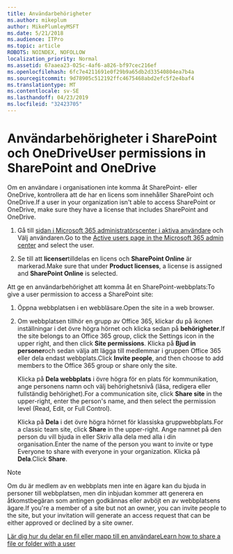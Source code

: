 ```yaml
---
title: Användarbehörigheter
ms.author: mikeplum
author: MikePlumleyMSFT
ms.date: 5/21/2018
ms.audience: ITPro
ms.topic: article
ROBOTS: NOINDEX, NOFOLLOW
localization_priority: Normal
ms.assetid: 67aaea23-025c-4af6-a826-bf97cec216ef
ms.openlocfilehash: 6fc7e4211691e0f29b9a65db2d33540804ea7b4a
ms.sourcegitcommit: 9d78905c512192ffc4675468abd2efc5f2e4baf4
ms.translationtype: MT
ms.contentlocale: sv-SE
ms.lasthandoff: 04/23/2019
ms.locfileid: "32423705"
---
```

# <a name="user-permissions-in-sharepoint-and-onedrive"></a><span data-ttu-id="547ce-102">Användarbehörigheter i SharePoint och OneDrive</span><span class="sxs-lookup"><span data-stu-id="547ce-102">User permissions in SharePoint and OneDrive</span></span>

<span data-ttu-id="547ce-103">Om en användare i organisationen inte komma åt SharePoint- eller OneDrive, kontrollera att de har en licens som innehåller SharePoint och OneDrive.</span><span class="sxs-lookup"><span data-stu-id="547ce-103">If a user in your organization isn't able to access SharePoint or OneDrive, make sure they have a license that includes SharePoint and OneDrive.</span></span> 
  
1. <span data-ttu-id="547ce-104">Gå till [sidan i Microsoft 365 administratörscenter i aktiva användare](https://portal.office.com/adminportal/home#/users) och Välj användaren.</span><span class="sxs-lookup"><span data-stu-id="547ce-104">Go to the [Active users page in the Microsoft 365 admin center](https://portal.office.com/adminportal/home#/users) and select the user.</span></span> 
    
2. <span data-ttu-id="547ce-105">Se till att **licenser**tilldelas en licens och **SharePoint Online** är markerad.</span><span class="sxs-lookup"><span data-stu-id="547ce-105">Make sure that under **Product licenses**, a license is assigned and **SharePoint Online** is selected.</span></span> 
    
 <span data-ttu-id="547ce-106">Att ge en användarbehörighet att komma åt en SharePoint-webbplats:</span><span class="sxs-lookup"><span data-stu-id="547ce-106">To give a user permission to access a SharePoint site:</span></span> 
  
1. <span data-ttu-id="547ce-107">Öppna webbplatsen i en webbläsare.</span><span class="sxs-lookup"><span data-stu-id="547ce-107">Open the site in a web browser.</span></span>
    
2. <span data-ttu-id="547ce-108">Om webbplatsen tillhör en grupp av Office 365, klickar du på ikonen inställningar i det övre högra hörnet och klicka sedan på **behörigheter**.</span><span class="sxs-lookup"><span data-stu-id="547ce-108">If the site belongs to an Office 365 group, click the Settings icon in the upper right, and then click **Site permissions**.</span></span> <span data-ttu-id="547ce-109">Klicka på **Bjud in personer**och sedan välja att lägga till medlemmar i gruppen Office 365 eller dela endast webbplats.</span><span class="sxs-lookup"><span data-stu-id="547ce-109">Click **Invite people**, and then choose to add members to the Office 365 group or share only the site.</span></span> 
    
    <span data-ttu-id="547ce-110">Klicka på **Dela webbplats** i övre högra för en plats för kommunikation, ange personens namn och välj behörighetsnivå (läsa, redigera eller fullständig behörighet).</span><span class="sxs-lookup"><span data-stu-id="547ce-110">For a communication site, click **Share site** in the upper-right, enter the person's name, and then select the permission level (Read, Edit, or Full Control).</span></span> 
    
    <span data-ttu-id="547ce-111">Klicka på **Dela** i det övre högra hörnet för klassiska gruppwebbplats.</span><span class="sxs-lookup"><span data-stu-id="547ce-111">For a classic team site, click **Share** in the upper-right.</span></span> <span data-ttu-id="547ce-112">Ange namnet på den person du vill bjuda in eller Skriv alla dela med alla i din organisation.</span><span class="sxs-lookup"><span data-stu-id="547ce-112">Enter the name of the person you want to invite or type Everyone to share with everyone in your organization.</span></span> <span data-ttu-id="547ce-113">Klicka på **Dela**.</span><span class="sxs-lookup"><span data-stu-id="547ce-113">Click **Share**.</span></span>
    
> [!NOTE]
> <span data-ttu-id="547ce-114">Om du är medlem av en webbplats men inte en ägare kan du bjuda in personer till webbplatsen, men din inbjudan kommer att generera en åtkomstbegäran som antingen godkännas eller avböjt en av webbplatsens ägare.</span><span class="sxs-lookup"><span data-stu-id="547ce-114">If you're a member of a site but not an owner, you can invite people to the site, but your invitation will generate an access request that can be either approved or declined by a site owner.</span></span> 
  
[<span data-ttu-id="547ce-115">Lär dig hur du delar en fil eller mapp till en användare</span><span class="sxs-lookup"><span data-stu-id="547ce-115">Learn how to share a file or folder with a user</span></span>](https://go.microsoft.com/fwlink/?linkid=533408)
  

